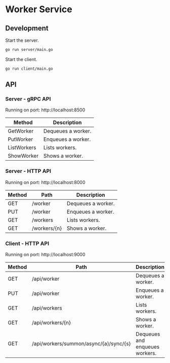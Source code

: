 # Worker Service

## Development

Start the server.

```BASH
go run server/main.go
```

Start the client.

```BASH
go run client/main.go
```

## API

### Server - gRPC API

Running on port: http://localhost:8500

Method|Description
-|-
GetWorker|Dequeues a worker.
PutWorker|Enqueues a worker.
ListWorkers|Lists workers.
ShowWorker|Shows a worker.

### Server - HTTP API

Running on port: http://localhost:8000

Method|Path|Description
-|-|-
GET|/worker|Dequeues a worker.
PUT|/worker|Enqueues a worker.
GET|/workers|Lists workers.
GET|/workers/{n}|Shows a worker.

### Client - HTTP API

Running on port: http://localhost:9000

Method|Path|Description
-|-|-
GET|/api/worker|Dequeues a worker.
PUT|/api/worker|Enqueues a worker.
GET|/api/workers|Lists workers.
GET|/api/workers/{n}|Shows a worker.
GET|/api/workers/summon/async/{a}/sync/{s}|Dequeues and enqueues workers.
